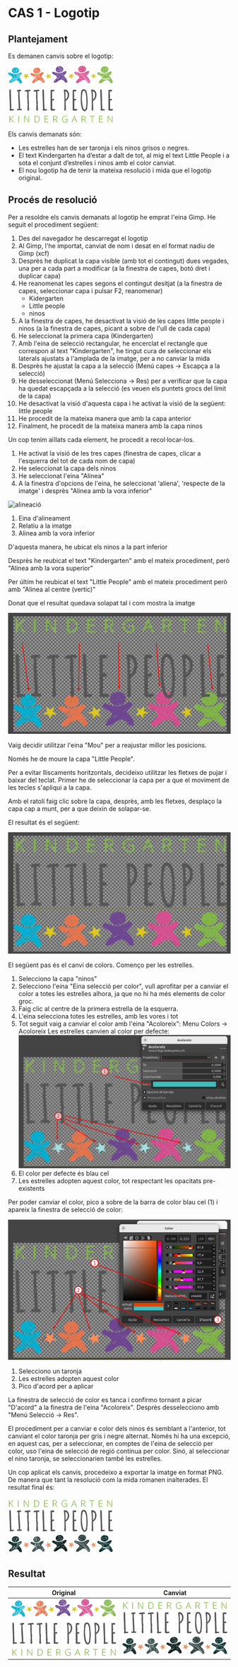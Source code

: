 # CAS 1 - Logotip
## Plantejament

Es demanen canvis sobre el logotip:

![logotip original](./CAS1/logotip//logo-kindergarten.png)

Els canvis demanats són:

- Les estrelles han de ser taronja i els ninos grisos o negres.
- El text Kindergarten ha d’estar a dalt de tot, al mig el text Little People i a sota el conjunt
  d’estrelles i ninos amb el color canviat.
- El nou logotip ha de tenir la mateixa resolució i mida que el logotip original.

## Procés de resolució

Per a resoldre els canvis demanats al logotip he emprat l'eina Gimp. He seguit el procediment següent:

1. Des del navegador he descarregat el logotip
2. Al Gimp, l'he importat, canviat de nom i desat en el format nadiu de Gimp (xcf)
3. Desprès he duplicat la capa visible (amb tot el contingut) dues vegades, una per a cada part a modificar (a la finestra de capes, botó dret i duplicar capa)
4. He reanomenat les capes segons el contingut desitjat (a la finestra de capes, seleccionar capa i pulsar F2, reanomenar)
   * Kidergarten
   * Little people
   * ninos
5. A la finestra de capes, he desactivat la visió de les capes little people i ninos (a la finestra de capes, picant a sobre de l'ull de cada capa)
6. He seleccionat la primera capa (Kindergarten)
7. Amb l'eina de selecció rectangular, he encerclat el rectangle que correspon al text "Kindergarten", he tingut cura de seleccionar els laterals ajustats a l'amplada de la imatge, per a no canviar la mida
8. Desprès he ajustat la capa a la selecció (Menú capes -> Escapça a la selecció)
9. He desseleccionat (Menú Selecciona -> Res) per a verificar que la capa ha quedat escapçada a la selecció (es veuen els puntets grocs del límit de la capa)
10. He desactivat la visió d'aquesta capa i he activat la visió de la següent: little people
11. He procedit de la mateixa manera que amb la capa anterior
12. Finalment, he procedit de la mateixa manera amb la capa ninos



Un cop tenim aïllats cada element, he procedit a recol·locar-los.

1. He activat la visió de les tres capes (finestra de capes, clicar a l'esquerra del tot de cada nom de capa)
2. He seleccionat la capa dels ninos
3. He seleccionat l'eina "Alinea"
4. A la finestra d'opcions de l'eina, he seleccionat 'aliena', 'respecte de la imatge' i desprès "Alinea amb la vora inferior"

![alineació](./images/alineació.png)

1. Eina d'alineament
2. Relatiu a la imatge
3. Alinea amb la vora inferior

D'aquesta manera, he ubicat els ninos a la part inferior

Desprès he reubicat el text "Kindergarten" amb el mateix procediment, però "Alinea amb la vora superior"

Per últim he reubicat el text "Little People" amb el mateix procediment però amb "Alinea al centre (vertic)"

Donat que el resultat quedava solapat tal i com mostra la imatge

![solapament](./images/solapament.png)

Vaig decidir utilitzar l'eina "Mou" per a reajustar millor les posicions.

Només he de moure la capa "Little People".

Per a evitar lliscaments horitzontals, decideixo utilitzar les fletxes de pujar i baixar del teclat. Primer he de seleccionar la capa per a que el moviment de les tecles s'apliqui a la capa.

Amb el ratolí faig clic sobre la capa, desprès, amb les fletxes, desplaço la capa cap a munt, per a que deixin de solapar-se.

El resultat és el següent:

![reubicat](./images/reubicat.png)

El següent pas és el canvi de colors. Començo per les estrelles.

1. Selecciono la capa "ninos"
2. Selecciono l'eina "Eina selecció per color", vull aprofitar per a canviar el color a totes les estrelles alhora, ja que no hi ha més elements de color groc.
3. Faig clic al centre de la primera estrella de la esquerra.
4. L'eina selecciona totes les estrelles, amb les vores i tot
5. Tot seguit vaig a canviar el color amb l'eina "Acoloreix": Menu Colors -> Acoloreix
Les estrelles canvien al color per defecte:
![acoloreix-1](./images/acoloreix-1.png)
6. El color per defecte és blau cel
7. Les estrelles adopten aquest color, tot respectant les opacitats pre-existents

Per poder canviar el color, pico a sobre de la barra de color blau cel (1) i apareix la finestra de selecció de color:

![acoloreix-2](./images/acoloreix-2.png)

1. Selecciono un taronja
2. Les estrelles adopten aquest color
3. Pico d'acord per a aplicar

La finestra de selecció de color es tanca i confirmo tornant a picar "D'acord" a la finestra de l'eina "Acoloreix". Desprès desselecciono amb "Menú Selecció -> Res".



El procediment per a canviar e color dels ninos és semblant a l'anterior, tot canviant el color taronja per gris i negre alternat. Només hi ha una excepció, en aquest cas, per a seleccionar, en comptes de l'eina de selecció per color, uso l'eina de selecció de regió contínua per color. Sinó, al seleccionar el nino taronja, se seleccionarien també les estrelles.

Un cop aplicat els canvis, procedeixo a exportar la imatge en format PNG. De manera que tant la resolució com la mida romanen inalterades. El resultat final és:

![logotip canviat](./CAS1/logotip/CAS-1-logo-kindergarten.png)

## Resultat

| Original                                                   | Canviat                                                      |
| ---------------------------------------------------------- | ------------------------------------------------------------ |
| ![logotip original](./CAS1/logotip//logo-kindergarten.png) | ![logotip canviat](./CAS1/logotip/CAS-1-logo-kindergarten.png) |

